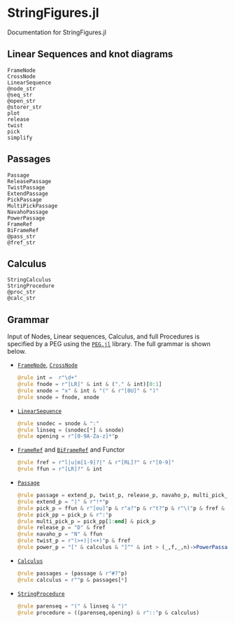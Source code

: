 # StringFigures.jl

Documentation for StringFigures.jl

## Linear Sequences and knot diagrams

```@docs
FrameNode
CrossNode
LinearSequence
@node_str
@seq_str
@open_str
@storer_str
plot
release
twist
pick
simplify
```

## Passages

```@docs
Passage
ReleasePassage
TwistPassage
ExtendPassage
PickPassage
MultiPickPassage
NavahoPassage
PowerPassage
FrameRef
BiFrameRef
@pass_str
@fref_str
```

## Calculus

```@docs
StringCalculus
StringProcedure
@proc_str
@calc_str
```

## Grammar

Input of Nodes, Linear sequences, Calculus, and full Procedures is specified by a PEG using the [`PEG.jl`](https://github.com/wdebeaum/PEG.jl) library. The full grammar is shown below.

* [`FrameNode`](@ref), [`CrossNode`](@ref)

  ```julia
  @rule int =  r"\d+"
  @rule fnode = r"[LR]" & int & ("." & int)[0:1]
  @rule xnode = "x" & int & "(" & r"[0U]" & ")"
  @rule snode = fnode, xnode
  ```

* [`LinearSequence`](@ref)

  ```julia
  @rule snodec = snode & ":"
  @rule linseq = (snodec[*] & snode)
  @rule opening = r"[0-9A-Za-z]*"p
  ```

* [`FrameRef`](@ref) and [`BiFrameRef`](@ref) and Functor

  ```julia
  @rule fref = r"l|u|m[1-9]?|" & r"[RL]?" & r"[0-9]"
  @rule ffun = r"[LR]?" & int
  ```

* [`Passage`](@ref)

  ```julia
  @rule passage = extend_p, twist_p, release_p, navaho_p, multi_pick_p, pick_p
  @rule extend_p = "|" & r"!*"p
  @rule pick_p = ffun & r"[ou]"p & r"a?"p & r"t?"p & r"\("p & fref & r"[fn]"p & ")"
  @rule pick_pp = pick_p & r":"p
  @rule multi_pick_p = pick_pp[1:end] & pick_p
  @rule release_p = "D" & fref
  @rule navaho_p = "N" & ffun
  @rule twist_p = r"(>+)|(<+)"p & fref
  @rule power_p = "[" & calculus & "]^" & int > (_,f,_,n)->PowerPassage(f,n)
  ```

* [`Calculus`](@ref)

  ```julia
  @rule passages = (passage & r"#?"p)
  @rule calculus = r""p & passages[*]
  ```
  
* [`StringProcedure`](@ref)

  ```julia
  @rule parenseq = "(" & linseq & ")"
  @rule procedure = ((parenseq,opening) & r"::"p & calculus)
  ```
